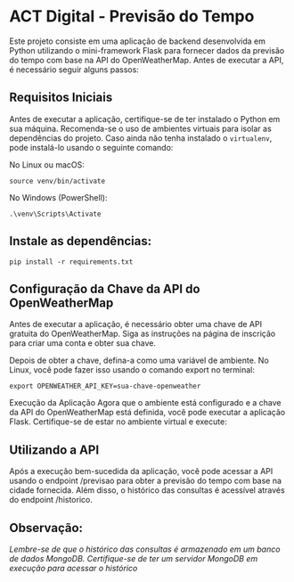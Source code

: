 # ACT Digital - Previsão do Tempo

Este projeto consiste em uma aplicação de backend desenvolvida em Python utilizando o mini-framework Flask para fornecer dados da previsão do tempo com base na API do OpenWeatherMap. Antes de executar a API, é necessário seguir alguns passos:

## Requisitos Iniciais

Antes de executar a aplicação, certifique-se de ter instalado o Python em sua máquina. Recomenda-se o uso de ambientes virtuais para isolar as dependências do projeto. Caso ainda não tenha instalado o `virtualenv`, pode instalá-lo usando o seguinte comando:

No Linux ou macOS:

    source venv/bin/activate

No Windows (PowerShell):

    .\venv\Scripts\Activate

## Instale as dependências:

    pip install -r requirements.txt

## Configuração da Chave da API do OpenWeatherMap
Antes de executar a aplicação, é necessário obter uma chave de API gratuita do OpenWeatherMap. Siga as instruções na página de inscrição para criar uma conta e obter sua chave.

Depois de obter a chave, defina-a como uma variável de ambiente. No Linux, você pode fazer isso usando o comando export no terminal:

    export OPENWEATHER_API_KEY=sua-chave-openweather

Execução da Aplicação
Agora que o ambiente está configurado e a chave da API do OpenWeatherMap está definida, você pode executar a aplicação Flask. Certifique-se de estar no ambiente virtual e execute:

## Utilizando a API

Após a execução bem-sucedida da aplicação, você pode acessar a API usando o endpoint /previsao para obter a previsão do tempo com base na cidade fornecida. Além disso, o histórico das consultas é acessível através do endpoint /historico.

## Observação:

_Lembre-se de que o histórico das consultas é armazenado em um banco de dados MongoDB. Certifique-se de ter um servidor MongoDB em execução para acessar o histórico_

